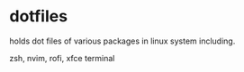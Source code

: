 # dotfiles
holds dot files of various packages in linux system including.

zsh,
nvim,
rofi,
xfce terminal

